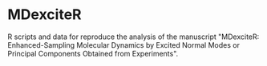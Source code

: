 # MDexciteR
 R scripts and data for reproduce the analysis of the manuscript "MDexciteR: Enhanced-Sampling Molecular Dynamics by Excited Normal Modes or Principal Components Obtained from Experiments".
